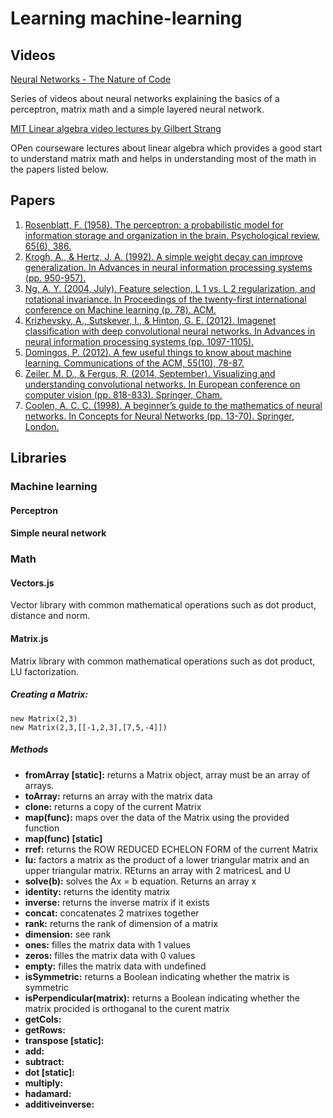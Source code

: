 # Learning machine-learning

## Videos

[Neural Networks - The Nature of Code](https://www.youtube.com/watch?v=XJ7HLz9VYz0&list=PLRqwX-V7Uu6aCibgK1PTWWu9by6XFdCfh "Neural Networks")

Series of videos about neural networks explaining the basics of a perceptron, matrix math and a simple layered neural network.

[MIT Linear algebra video lectures by Gilbert Strang](https://ocw.mit.edu/courses/mathematics/18-06-linear-algebra-spring-2010/)

OPen courseware lectures about linear algebra which provides a good start to understand matrix math and helps in understanding most of the math in the papers listed below.

## Papers
1. [Rosenblatt, F. (1958). The perceptron: a probabilistic model for information storage and organization in the brain. Psychological review, 65(6), 386.](http://citeseerx.ist.psu.edu/viewdoc/download?doi=10.1.1.335.3398&rep=rep1&type=pdf)
2. [Krogh, A., & Hertz, J. A. (1992). A simple weight decay can improve generalization. In Advances in neural information processing systems (pp. 950-957).](http://papers.nips.cc/paper/563-a-simple-weight-decay-can-improve-generalization.pdf)
3. [Ng, A. Y. (2004, July). Feature selection, L 1 vs. L 2 regularization, and rotational invariance. In Proceedings of the twenty-first international conference on Machine learning (p. 78). ACM.](https://icml.cc/Conferences/2004/proceedings/papers/354.pdf)
4. [Krizhevsky, A., Sutskever, I., & Hinton, G. E. (2012). Imagenet classification with deep convolutional neural networks. In Advances in neural information processing systems (pp. 1097-1105).](https://papers.nips.cc/paper/4824-imagenet-classification-with-deep-convolutional-neural-networks.pdf)
5. [Domingos, P. (2012). A few useful things to know about machine learning. Communications of the ACM, 55(10), 78-87.](http://www.centurion.link/w/_media/programming/a_few_useful_things_to_know_about_machine_learning.pdf)
6. [Zeiler, M. D., & Fergus, R. (2014, September). Visualizing and understanding convolutional networks. In European conference on computer vision (pp. 818-833). Springer, Cham.](https://arxiv.org/pdf/1311.2901.pdf)
7. [Coolen, A. C. C. (1998). A beginner’s guide to the mathematics of neural networks. In Concepts for Neural Networks (pp. 13-70). Springer, London.](https://pdfs.semanticscholar.org/280b/ad45331f1bc6ef49d3d6a2c781e00927a2dc.pdf)


## Libraries

### Machine learning

#### Perceptron

#### Simple neural network

### Math

#### Vectors.js

Vector library with common mathematical operations such as dot product, distance and norm.

#### Matrix.js

Matrix library with common mathematical operations such as dot product, LU factorization. 

##### Creating a Matrix:

```new Matrix()
new Matrix(2,3)
new Matrix(2,3,[[-1,2,3],[7,5,-4]])
```

##### Methods

* **fromArray [static]:** returns a Matrix object, array must be an array of arrays.
* **toArray:** returns an array with the matrix data
* **clone:** returns a copy of the current Matrix
* **map(func):** maps over the data of the Matrix using the provided function
* **map(func) [static]**
* **rref:** returns the ROW REDUCED ECHELON FORM of the current Matrix
* **lu:** factors a matrix as the product of a lower triangular matrix and an upper triangular matrix. REturns an array with 2 matricesL and U
* **solve(b):** solves the Ax = b equation. Returns an array x
* **identity:** returns the identity matrix
* **inverse:** returns the inverse matrix if it exists
* **concat:** concatenates 2 matrixes together
* **rank:** returns the rank of dimension of a matrix
* **dimension:** see rank
* **ones:** filles the matrix data with 1 values
* **zeros:** filles the matrix data with 0 values
* **empty:** filles the matrix data with undefined
* **isSymmetric:** returns a Boolean indicating whether the matrix is symmetric
* **isPerpendicular(matrix):** returns a Boolean indicating whether the matrix procided is orthoganal to the curent matrix
* **getCols:** 
* **getRows:** 
* **transpose [static]:** 
* **add:** 
* **subtract:** 
* **dot [static]:** 
* **multiply:** 
* **hadamard:** 
* **additiveinverse:** 
